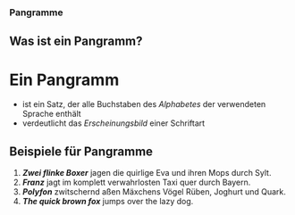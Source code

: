 ### Pangramme

## Was ist ein Pangramm?

# Ein Pangramm

- ist ein Satz, der alle Buchstaben des *Alphabetes* der verwendeten Sprache enthält
- verdeutlicht das *Erscheinungsbild* einer Schriftart

## Beispiele für Pangramme

1. ***Zwei flinke Boxer*** jagen die quirlige Eva und ihren Mops durch Sylt.
2. ***Franz*** jagt im komplett verwahrlosten Taxi quer durch Bayern.
3. ***Polyfon*** zwitschernd aßen Mäxchens Vögel Rüben, Joghurt und Quark.
4. ***The quick brown fox*** jumps over the lazy dog.
